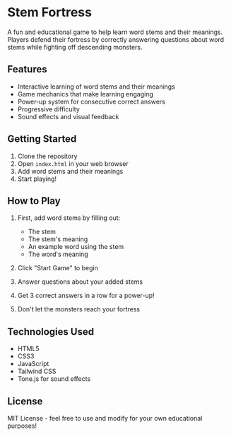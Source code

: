 # Stem Fortress

A fun and educational game to help learn word stems and their meanings. Players defend their fortress by correctly answering questions about word stems while fighting off descending monsters.

## Features

- Interactive learning of word stems and their meanings
- Game mechanics that make learning engaging
- Power-up system for consecutive correct answers
- Progressive difficulty
- Sound effects and visual feedback

## Getting Started

1. Clone the repository
2. Open `index.html` in your web browser
3. Add word stems and their meanings
4. Start playing!

## How to Play

1. First, add word stems by filling out:
   - The stem
   - The stem's meaning
   - An example word using the stem
   - The word's meaning

2. Click "Start Game" to begin
3. Answer questions about your added stems
4. Get 3 correct answers in a row for a power-up!
5. Don't let the monsters reach your fortress

## Technologies Used

- HTML5
- CSS3
- JavaScript
- Tailwind CSS
- Tone.js for sound effects

## License

MIT License - feel free to use and modify for your own educational purposes!
